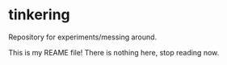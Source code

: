tinkering
=========

Repository for experiments/messing around.

This is my REAME file! There is nothing here, stop reading now.
